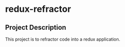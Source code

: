 # redux-refractor

## Project Description

This project is to refractor code into a redux application.

